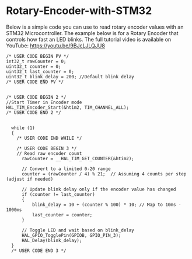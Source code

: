 # Rotary-Encoder-with-STM32
Below is a simple code you can use to read rotary encoder values with an STM32 Microcontroller. The example below is for a Rotary Encoder that controls how fast an LED blinks. The full tutorial video is available on YouTube: https://youtu.be/9BJcLJLQJU8

    /* USER CODE BEGIN PV */
    int32_t rawCounter = 0;
    uint32_t counter = 0;
    uint32_t last_counter = 0;
    uint32_t blink_delay = 200; //Default blink delay
    /* USER CODE END PV */
    
    
    /* USER CODE BEGIN 2 */
    //Start Timer in Encoder mode
    HAL_TIM_Encoder_Start(&htim2, TIM_CHANNEL_ALL);
    /* USER CODE END 2 */
    
    
      while (1)
      {
        /* USER CODE END WHILE */
    
        /* USER CODE BEGIN 3 */
        // Read raw encoder count
    	  rawCounter = __HAL_TIM_GET_COUNTER(&htim2);  
    
    	  // Convert to a limited 0-20 range
    	  counter = (rawCounter / 4) % 21;  // Assuming 4 counts per step (adjust if needed)
    
    	  // Update blink delay only if the encoder value has changed
    	  if (counter != last_counter)
    	  {
    		  blink_delay = 10 + (counter % 100) * 10; // Map to 10ms - 1000ms
    		  last_counter = counter;
    	  }
    
    	  // Toggle LED and wait based on blink_delay
    	  HAL_GPIO_TogglePin(GPIOB, GPIO_PIN_3);
    	  HAL_Delay(blink_delay);
      }
      /* USER CODE END 3 */

